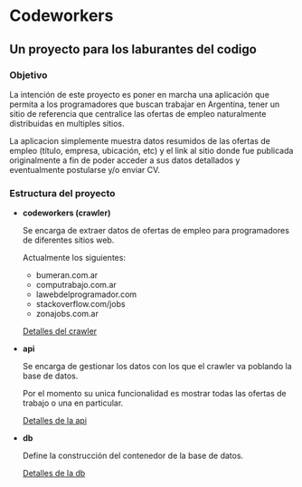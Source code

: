 # Codeworkers 
## Un proyecto para los laburantes del codigo

### Objetivo

La intención de este proyecto es poner en marcha una aplicación que permita a los programadores que buscan trabajar en Argentina, tener un sitio de referencia que centralice las ofertas de empleo naturalmente distribuidas en multiples sitios. 

La aplicacion simplemente muestra datos resumidos de las ofertas de empleo (título, empresa, ubicación, etc) y el link al sitio donde fue publicada originalmente a fin de poder acceder a sus datos detallados y eventualmente postularse y/o enviar CV.

### Estructura del proyecto

* **codeworkers (crawler)**

    Se encarga de extraer datos de ofertas de empleo para programadores de diferentes sitios web.

    Actualmente los siguientes:
    * bumeran.com.ar
    * computrabajo.com.ar
    * lawebdelprogramador.com
    * stackoverflow.com/jobs
    * zonajobs.com.ar

    [Detalles del crawler](/codeworkers/README.md)

* **api**

    Se encarga de gestionar los datos con los que el crawler va poblando la base de datos. 

    Por el momento su unica funcionalidad es mostrar todas las ofertas de trabajo o una en particular.

    [Detalles de la api](/api/README.md)

* **db**

    Define la construcción del contenedor de la base de datos.

    [Detalles de la db](/db/README.md)





